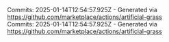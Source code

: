 Commits: 2025-01-14T12:54:57.925Z - Generated via https://github.com/marketplace/actions/artificial-grass
<br>
Commits: 2025-01-14T12:54:57.925Z - Generated via https://github.com/marketplace/actions/artificial-grass
<br>
